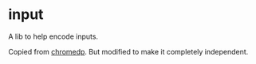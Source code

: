 # input

A lib to help encode inputs.

Copied from [chromedp](https://github.com/chromedp/chromedp). But modified to make it completely independent.
